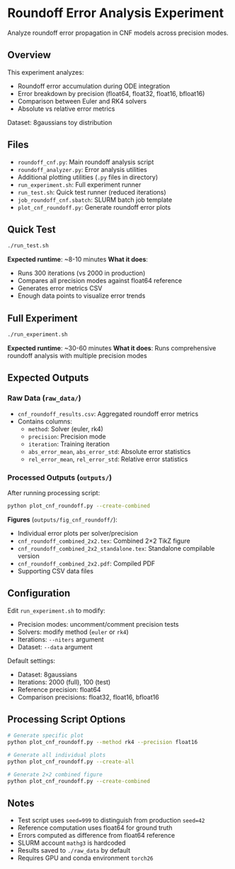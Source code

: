 # Roundoff Error Analysis Experiment

Analyze roundoff error propagation in CNF models across precision modes.

## Overview

This experiment analyzes:
- Roundoff error accumulation during ODE integration
- Error breakdown by precision (float64, float32, float16, bfloat16)
- Comparison between Euler and RK4 solvers
- Absolute vs relative error metrics

Dataset: 8gaussians toy distribution

## Files

- `roundoff_cnf.py`: Main roundoff analysis script
- `roundoff_analyzer.py`: Error analysis utilities
- Additional plotting utilities (`.py` files in directory)
- `run_experiment.sh`: Full experiment runner
- `run_test.sh`: Quick test runner (reduced iterations)
- `job_roundoff_cnf.sbatch`: SLURM batch job template
- `plot_cnf_roundoff.py`: Generate roundoff error plots

## Quick Test

```bash
./run_test.sh
```

**Expected runtime**: ~8-10 minutes
**What it does**:
- Runs 300 iterations (vs 2000 in production)
- Compares all precision modes against float64 reference
- Generates error metrics CSV
- Enough data points to visualize error trends

## Full Experiment

```bash
./run_experiment.sh
```

**Expected runtime**: ~30-60 minutes
**What it does**: Runs comprehensive roundoff analysis with multiple precision modes

## Expected Outputs

### Raw Data (`raw_data/`)
- `cnf_roundoff_results.csv`: Aggregated roundoff error metrics
- Contains columns:
  - `method`: Solver (euler, rk4)
  - `precision`: Precision mode
  - `iteration`: Training iteration
  - `abs_error_mean`, `abs_error_std`: Absolute error statistics
  - `rel_error_mean`, `rel_error_std`: Relative error statistics

### Processed Outputs (`outputs/`)

After running processing script:

```bash
python plot_cnf_roundoff.py --create-combined
```

**Figures** (`outputs/fig_cnf_roundoff/`):
- Individual error plots per solver/precision
- `cnf_roundoff_combined_2x2.tex`: Combined 2×2 TikZ figure
- `cnf_roundoff_combined_2x2_standalone.tex`: Standalone compilable version
- `cnf_roundoff_combined_2x2.pdf`: Compiled PDF
- Supporting CSV data files

## Configuration

Edit `run_experiment.sh` to modify:
- Precision modes: uncomment/comment precision tests
- Solvers: modify method (`euler` or `rk4`)
- Iterations: `--niters` argument
- Dataset: `--data` argument

Default settings:
- Dataset: 8gaussians
- Iterations: 2000 (full), 100 (test)
- Reference precision: float64
- Comparison precisions: float32, float16, bfloat16

## Processing Script Options

```bash
# Generate specific plot
python plot_cnf_roundoff.py --method rk4 --precision float16

# Generate all individual plots
python plot_cnf_roundoff.py --create-all

# Generate 2×2 combined figure
python plot_cnf_roundoff.py --create-combined
```

## Notes

- Test script uses `seed=999` to distinguish from production `seed=42`
- Reference computation uses float64 for ground truth
- Errors computed as difference from float64 reference
- SLURM account `mathg3` is hardcoded
- Results saved to `./raw_data` by default
- Requires GPU and conda environment `torch26`